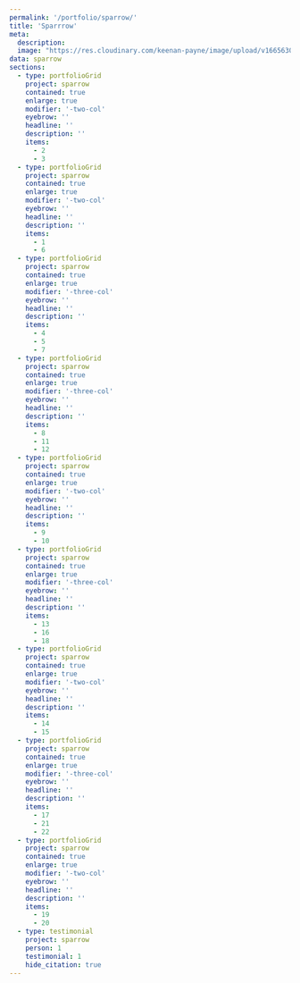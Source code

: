 ```yaml
---
permalink: '/portfolio/sparrow/'
title: 'Sparrrow'
meta: 
  description: 
  image: "https://res.cloudinary.com/keenan-payne/image/upload/v1665630813/portfolio/sparrow/cover_qommce.png"
data: sparrow
sections: 
  - type: portfolioGrid
    project: sparrow
    contained: true
    enlarge: true
    modifier: '-two-col'
    eyebrow: ''
    headline: ''
    description: ''
    items: 
      - 2
      - 3
  - type: portfolioGrid
    project: sparrow
    contained: true
    enlarge: true
    modifier: '-two-col'
    eyebrow: ''
    headline: ''
    description: ''
    items: 
      - 1
      - 6
  - type: portfolioGrid
    project: sparrow
    contained: true
    enlarge: true
    modifier: '-three-col'
    eyebrow: ''
    headline: ''
    description: ''
    items: 
      - 4
      - 5
      - 7
  - type: portfolioGrid
    project: sparrow
    contained: true
    enlarge: true
    modifier: '-three-col'
    eyebrow: ''
    headline: ''
    description: ''
    items: 
      - 8
      - 11
      - 12
  - type: portfolioGrid
    project: sparrow
    contained: true
    enlarge: true
    modifier: '-two-col'
    eyebrow: ''
    headline: ''
    description: ''
    items: 
      - 9
      - 10
  - type: portfolioGrid
    project: sparrow
    contained: true
    enlarge: true
    modifier: '-three-col'
    eyebrow: ''
    headline: ''
    description: ''
    items: 
      - 13
      - 16
      - 18
  - type: portfolioGrid
    project: sparrow
    contained: true
    enlarge: true
    modifier: '-two-col'
    eyebrow: ''
    headline: ''
    description: ''
    items: 
      - 14
      - 15
  - type: portfolioGrid
    project: sparrow
    contained: true
    enlarge: true
    modifier: '-three-col'
    eyebrow: ''
    headline: ''
    description: ''
    items: 
      - 17
      - 21
      - 22
  - type: portfolioGrid
    project: sparrow
    contained: true
    enlarge: true
    modifier: '-two-col'
    eyebrow: ''
    headline: ''
    description: ''
    items: 
      - 19
      - 20
  - type: testimonial
    project: sparrow
    person: 1
    testimonial: 1
    hide_citation: true
---
```

